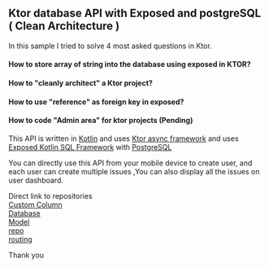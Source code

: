 ## Ktor database API with Exposed and postgreSQL ( Clean Architecture )  

In this sample I tried to solve 4 most asked questions in Ktor.

#### How to store array of string into the database using exposed in KTOR?
#### How to "cleanly architect" a Ktor project?
#### How to use "reference" as foreign key in exposed?
#### How to code "Admin area" for ktor projects (Pending)

This API is written in [Kotlin](https://kotlinlang.org/) and uses [Ktor async framework](https://ktor.io/) and uses [Exposed Kotlin SQL Framework](https://github.com/JetBrains/Exposed)  with [PostgreSQL](https://www.postgresql.org/)

You can directly use this API from your mobile device to create user, and each user can create multiple issues ,You can also display all the issues on user dashboard.

Direct link to repositories <br/>
[Custom Column](src/app/utils/arrayOfString.kt)<br/>
[Database](src/app/database)<br/>
[Model](src/app/model)<br/>
[repo](src/app/repo)<br/>
[routing](src/app/routing)<br/>


Thank you


 